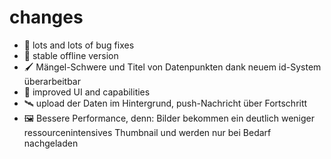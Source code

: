 # changes

- 🐛 lots and lots of bug fixes
- 🔗 stable offline version
- 🖌️ Mängel-Schwere und Titel von Datenpunkten dank neuem id-System überarbeitbar
- 🔼 improved UI and capabilities
- 🛰️ upload der Daten im Hintergrund, push-Nachricht über Fortschritt
- 🖼️ Bessere Performance, denn: Bilder bekommen ein deutlich weniger ressourcenintensives Thumbnail und werden nur bei Bedarf nachgeladen
